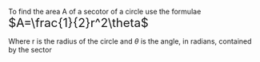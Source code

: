 To find the area A of a secotor of a circle use the formulae <font size=5>$A=\frac{1}{2}r^2\theta$</font>

Where r is the radius of the circle and $\theta$ is the angle, in radians, contained by the sector